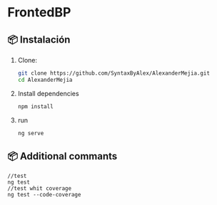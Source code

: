 # FrontedBP
## 📦 Instalación

1. Clone:
   ```bash
   git clone https://github.com/SyntaxByAlex/AlexanderMejia.git
   cd AlexanderMejia

2. Install dependencies
    ```bash
    npm install
3. run 
    ```bash
    ng serve
## 📦 Additional commants
    //test
    ng test
    //test whit coverage
    ng test --code-coverage
